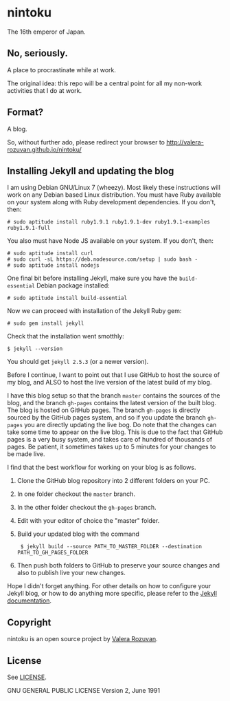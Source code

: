 nintoku
=======

The 16th emperor of Japan.

No, seriously.
--------------

A place to procrastinate while at work.

The original idea: this repo will be a central point for all my non-work
activities that I do at work.

Format?
-------

A blog.

So, without further ado, please redirect your browser to
http://valera-rozuvan.github.io/nintoku/

Installing Jekyll and updating the blog
---------------------------------------

I am using Debian GNU/Linux 7 (wheezy). Most likely these instructions will
work on any Debian based Linux distribution. You must have Ruby available
on your system along with Ruby development dependencies. If you don't, then:

    # sudo aptitude install ruby1.9.1 ruby1.9.1-dev ruby1.9.1-examples ruby1.9.1-full

You also must have Node JS available on your system. If you don't, then:

    # sudo aptitude install curl
    # sudo curl -sL https://deb.nodesource.com/setup | sudo bash -
    # sudo aptitude install nodejs

One final bit before installing Jekyll, make sure you have the `build-essential`
Debian package installed:

    # sudo aptitude install build-essential

Now we can proceed with installation of the Jekyll Ruby gem:

    # sudo gem install jekyll

Check that the installation went smotthly:

    $ jekyll --version

You should get `jekyll 2.5.3` (or a newer version).

Before I continue, I want to point out that I use GitHub to host the source
of my blog, and ALSO to host the live version of the latest build of my blog.

I have this blog setup so that the branch `master` contains the sources of
the blog, and the branch `gh-pages` contains the latest version of the built
blog. The blog is hosted on GitHub pages. The branch `gh-pages` is directly
sourced by the GitHub pages system, and so if you update the branch `gh-pages`
you are directly updating the live bog. Do note that the changes can take some
time to appear on the live blog. This is due to the fact that GitHub pages is
a very busy system, and takes care of hundred of thousands of pages. Be
patient, it sometimes takes up to 5 minutes for your changes to be made live.

I find that the best workflow for working on your blog is as follows.

1. Clone the GitHub blog repository into 2 different folders on your PC.
2. In one folder checkout the `master` branch.
3. In the other folder checkout the `gh-pages` branch.
4. Edit with your editor of choice the "master" folder.
5. Build your updated blog with the command

        $ jekyll build --source PATH_TO_MASTER_FOLDER --destination PATH_TO_GH_PAGES_FOLDER

6. Then push both folders to GitHub to preserve your source changes and
also to publish live your new changes.

Hope I didn't forget anything. For other details on how to configure your
Jekyll blog, or how to do anything more specific, please refer to the
[Jekyll documentation](http://jekyllrb.com/docs/home/).

Copyright
---------

nintoku is an open source project by
[Valera Rozuvan](http://valera.rozuvan.net/).

License
-------

See [LICENSE](https://github.com/valera-rozuvan/nintoku/blob/master/LICENSE).

GNU GENERAL PUBLIC LICENSE Version 2, June 1991
